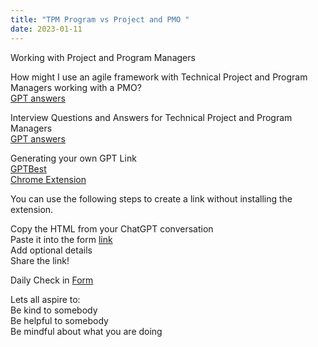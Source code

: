 ```yaml
---
title: "TPM Program vs Project and PMO "
date: 2023-01-11
---  
```

Working with Project and Program Managers

How might I use an agile framework with Technical Project and Program Managers working with a PMO?  
[GPT answers](https://gpt.best/20NYcRok)  

Interview Questions and Answers for Technical Project and Program Managers  
[GPT answers](https://gpt.best/1Aks0MVU)  

Generating your own GPT Link  
[GPTBest](https://gpt.best/)  
[Chrome Extension](https://chrome.google.com/webstore/detail/gptbest/lfjehajehlondfmmdnacgomigbkfahln)  

You can use the following steps to create a link without installing the extension.

Copy the HTML from your ChatGPT conversation  
Paste it into the form [link](https://gpt.best/)  
Add optional details  
Share the link!  

Daily Check in [Form](https://forms.gle/BRA4EH2sMoZdLPgE8)  

Lets all aspire to:  
Be kind to somebody  
Be helpful to somebody  
Be mindful about what you are doing
